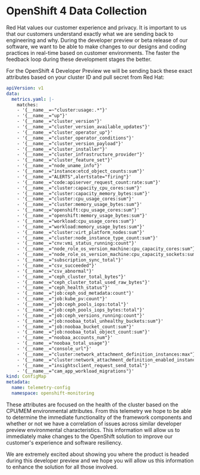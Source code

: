 # OpenShift 4 Data Collection

Red Hat values our customer experience and privacy. It is important to us that our customers understand exactly what we are sending back to engineering and why. During the developer preview or beta release of our software, we want to be able to make changes to our designs and coding practices in real-time based on customer environments. The faster the feedback loop during these development stages the better.

For the OpenShift 4 Developer Preview we will be sending back these exact attributes based on your cluster ID and pull secret from Red Hat:

[embedmd]:# (../manifests/0000_50_cluster_monitoring_operator_04-config.yaml)
```yaml
apiVersion: v1
data:
  metrics.yaml: |-
    matches:
    - '{__name__=~"cluster:usage:.*"}'
    - '{__name__="up"}'
    - '{__name__="cluster_version"}'
    - '{__name__="cluster_version_available_updates"}'
    - '{__name__="cluster_operator_up"}'
    - '{__name__="cluster_operator_conditions"}'
    - '{__name__="cluster_version_payload"}'
    - '{__name__="cluster_installer"}'
    - '{__name__="cluster_infrastructure_provider"}'
    - '{__name__="cluster_feature_set"}'
    - '{__name__="node_uname_info"}'
    - '{__name__="instance:etcd_object_counts:sum"}'
    - '{__name__="ALERTS",alertstate="firing"}'
    - '{__name__="code:apiserver_request_count:rate:sum"}'
    - '{__name__="cluster:capacity_cpu_cores:sum"}'
    - '{__name__="cluster:capacity_memory_bytes:sum"}'
    - '{__name__="cluster:cpu_usage_cores:sum"}'
    - '{__name__="cluster:memory_usage_bytes:sum"}'
    - '{__name__="openshift:cpu_usage_cores:sum"}'
    - '{__name__="openshift:memory_usage_bytes:sum"}'
    - '{__name__="workload:cpu_usage_cores:sum"}'
    - '{__name__="workload:memory_usage_bytes:sum"}'
    - '{__name__="cluster:virt_platform_nodes:sum"}'
    - '{__name__="cluster:node_instance_type_count:sum"}'
    - '{__name__="cnv:vmi_status_running:count"}'
    - '{__name__="node_role_os_version_machine:cpu_capacity_cores:sum"}'
    - '{__name__="node_role_os_version_machine:cpu_capacity_sockets:sum"}'
    - '{__name__="subscription_sync_total"}'
    - '{__name__="csv_succeeded"}'
    - '{__name__="csv_abnormal"}'
    - '{__name__="ceph_cluster_total_bytes"}'
    - '{__name__="ceph_cluster_total_used_raw_bytes"}'
    - '{__name__="ceph_health_status"}'
    - '{__name__="job:ceph_osd_metadata:count"}'
    - '{__name__="job:kube_pv:count"}'
    - '{__name__="job:ceph_pools_iops:total"}'
    - '{__name__="job:ceph_pools_iops_bytes:total"}'
    - '{__name__="job:ceph_versions_running:count"}'
    - '{__name__="job:noobaa_total_unhealthy_buckets:sum"}'
    - '{__name__="job:noobaa_bucket_count:sum"}'
    - '{__name__="job:noobaa_total_object_count:sum"}'
    - '{__name__="noobaa_accounts_num"}'
    - '{__name__="noobaa_total_usage"}'
    - '{__name__="console_url"}'
    - '{__name__="cluster:network_attachment_definition_instances:max"}'
    - '{__name__="cluster:network_attachment_definition_enabled_instance_up:max"}'
    - '{__name__="insightsclient_request_send_total"}'
    - '{__name__="cam_app_workload_migrations"}'
kind: ConfigMap
metadata:
  name: telemetry-config
  namespace: openshift-monitoring
```

These attributes are focused on the health of the cluster based on the CPU/MEM environmental attributes. From this telemetry we hope to be able to determine the immediate functionality of the framework components and whether or not we have a correlation of issues across similar developer preview environmental characteristics. This information will allow us to immediately make changes to the OpenShift solution to improve our customer's experience and software resiliency.

We are extremely excited about showing you where the product is headed during this developer preview and we hope you will allow us this information to enhance the solution for all those involved.
